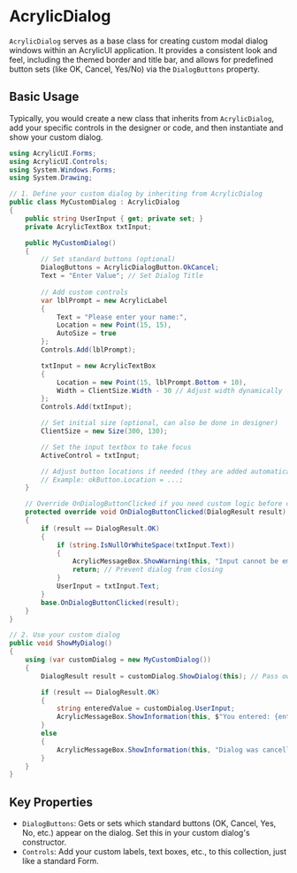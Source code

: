 # AcrylicDialog

`AcrylicDialog` serves as a base class for creating custom modal dialog windows within an AcrylicUI application. It provides a consistent look and feel, including the themed border and title bar, and allows for predefined button sets (like OK, Cancel, Yes/No) via the `DialogButtons` property.

## Basic Usage

Typically, you would create a new class that inherits from `AcrylicDialog`, add your specific controls in the designer or code, and then instantiate and show your custom dialog.

```csharp
using AcrylicUI.Forms;
using AcrylicUI.Controls;
using System.Windows.Forms;
using System.Drawing;

// 1. Define your custom dialog by inheriting from AcrylicDialog
public class MyCustomDialog : AcrylicDialog
{
    public string UserInput { get; private set; }
    private AcrylicTextBox txtInput;

    public MyCustomDialog()
    {
        // Set standard buttons (optional)
        DialogButtons = AcrylicDialogButton.OkCancel;
        Text = "Enter Value"; // Set Dialog Title
        
        // Add custom controls
        var lblPrompt = new AcrylicLabel
        {
            Text = "Please enter your name:",
            Location = new Point(15, 15),
            AutoSize = true
        };
        Controls.Add(lblPrompt);

        txtInput = new AcrylicTextBox
        {
            Location = new Point(15, lblPrompt.Bottom + 10),
            Width = ClientSize.Width - 30 // Adjust width dynamically
        };
        Controls.Add(txtInput);

        // Set initial size (optional, can also be done in designer)
        ClientSize = new Size(300, 130);

        // Set the input textbox to take focus
        ActiveControl = txtInput; 

        // Adjust button locations if needed (they are added automatically based on DialogButtons)
        // Example: okButton.Location = ...; 
    }

    // Override OnDialogButtonClicked if you need custom logic before closing
    protected override void OnDialogButtonClicked(DialogResult result)
    {
        if (result == DialogResult.OK)
        {
            if (string.IsNullOrWhiteSpace(txtInput.Text))
            {
                AcrylicMessageBox.ShowWarning(this, "Input cannot be empty.", "Validation");
                return; // Prevent dialog from closing
            }
            UserInput = txtInput.Text;
        }
        base.OnDialogButtonClicked(result);
    }
}

// 2. Use your custom dialog
public void ShowMyDialog()
{
    using (var customDialog = new MyCustomDialog())
    {
        DialogResult result = customDialog.ShowDialog(this); // Pass owner form

        if (result == DialogResult.OK)
        {
            string enteredValue = customDialog.UserInput;
            AcrylicMessageBox.ShowInformation(this, $"You entered: {enteredValue}", "Result");
        }
        else
        {   
            AcrylicMessageBox.ShowInformation(this, "Dialog was cancelled.", "Result");
        }
    }
}
```

## Key Properties

*   `DialogButtons`: Gets or sets which standard buttons (OK, Cancel, Yes, No, etc.) appear on the dialog. Set this in your custom dialog's constructor.
*   `Controls`: Add your custom labels, text boxes, etc., to this collection, just like a standard Form. 